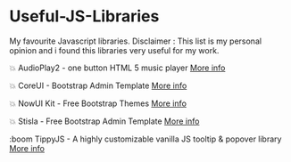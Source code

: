 # Useful-JS-Libraries
My favourite Javascript libraries.
Disclaimer : This list is my personal opinion and i found this libraries very useful for my work.

:boom: AudioPlay2 - one button HTML 5 music player [More info](https://strangecube.com/audioplay2/)

:boom: CoreUI - Bootstrap Admin Template [More info](https://coreui.io/)

:boom: NowUI Kit - Free Bootstrap Themes [More info](https://www.creative-tim.com/product/now-ui-kit#)

:boom: Stisla - Free Bootstrap Admin Template [More info](https://stisla.multinity.com/)

:boom TippyJS - A highly customizable vanilla JS tooltip & popover library [More info](https://atomiks.github.io/tippyjs/)
